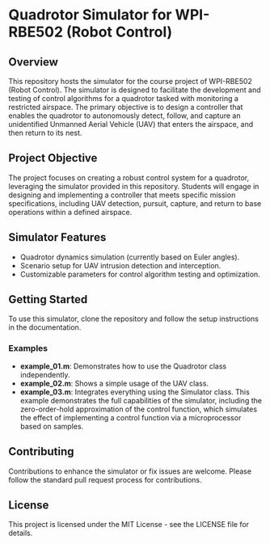 # Quadrotor Simulator for WPI-RBE502 (Robot Control)

## Overview

This repository hosts the simulator for the course project of WPI-RBE502 (Robot Control). The simulator is designed to facilitate the development and testing of control algorithms for a quadrotor tasked with monitoring a restricted airspace. The primary objective is to design a controller that enables the quadrotor to autonomously detect, follow, and capture an unidentified Unmanned Aerial Vehicle (UAV) that enters the airspace, and then return to its nest.

## Project Objective

The project focuses on creating a robust control system for a quadrotor, leveraging the simulator provided in this repository. Students will engage in designing and implementing a controller that meets specific mission specifications, including UAV detection, pursuit, capture, and return to base operations within a defined airspace.

## Simulator Features

- Quadrotor dynamics simulation (currently based on Euler angles).
- Scenario setup for UAV intrusion detection and interception.
- Customizable parameters for control algorithm testing and optimization.

## Getting Started

To use this simulator, clone the repository and follow the setup instructions in the documentation.

### Examples

- **example_01.m**: Demonstrates how to use the Quadrotor class independently.
- **example_02.m**: Shows a simple usage of the UAV class.
- **example_03.m**: Integrates everything using the Simulator class. This example demonstrates the full capabilities of the simulator, including the zero-order-hold approximation of the control function, which simulates the effect of implementing a control function via a microprocessor based on samples.

## Contributing

Contributions to enhance the simulator or fix issues are welcome. Please follow the standard pull request process for contributions.

## License

This project is licensed under the MIT License - see the LICENSE file for details.
